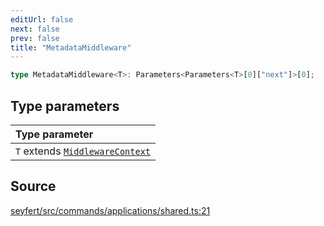 ```yaml
---
editUrl: false
next: false
prev: false
title: "MetadataMiddleware"
---
```


```ts
type MetadataMiddleware<T>: Parameters<Parameters<T>[0]["next"]>[0];
```

## Type parameters

| Type parameter |
| :------ |
| `T` extends [`MiddlewareContext`](/api/type-aliases/middlewarecontext/) |

## Source

[seyfert/src/commands/applications/shared.ts:21](https://github.com/potoland/potocuit/blob/e332d7a/src/commands/applications/shared.ts#L21)

